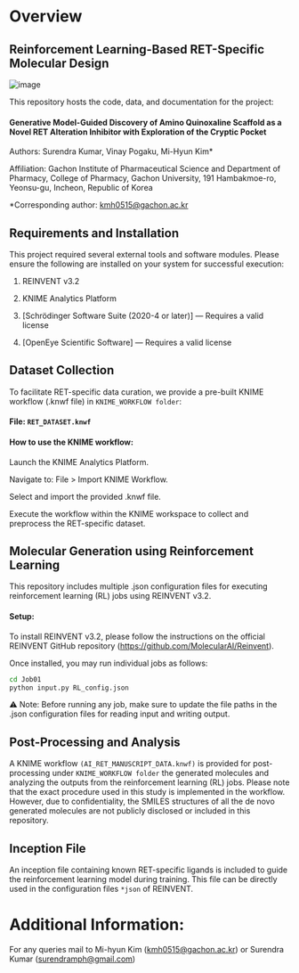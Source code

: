 # Overview

## Reinforcement Learning-Based RET-Specific Molecular Design

![image](https://github.com/user-attachments/assets/48ed5da2-9fe8-4f77-8bc5-65de487f53d3)

This repository hosts the code, data, and documentation for the project:

#### Generative Model-Guided Discovery of Amino Quinoxaline Scaffold as a Novel RET Alteration Inhibitor with Exploration of the Cryptic Pocket

Authors:
Surendra Kumar, Vinay Pogaku, Mi-Hyun Kim*

Affiliation:
Gachon Institute of Pharmaceutical Science and Department of Pharmacy, College of Pharmacy, Gachon University, 191 Hambakmoe-ro, Yeonsu-gu, Incheon, Republic of Korea

*Corresponding author: kmh0515@gachon.ac.kr

## Requirements and Installation
This project required several external tools and software modules. Please ensure the following are installed on your system for successful execution:

1. REINVENT v3.2

2. KNIME Analytics Platform

3. [Schrödinger Software Suite (2020-4 or later)] — Requires a valid license

4. [OpenEye Scientific Software] — Requires a valid license

## Dataset Collection
To facilitate RET-specific data curation, we provide a pre-built KNIME workflow (.knwf file) in `KNIME_WORKFLOW folder`:

#### File: `RET_DATASET.knwf`

#### How to use the KNIME workflow:
Launch the KNIME Analytics Platform.

Navigate to: File > Import KNIME Workflow.

Select and import the provided .knwf file.

Execute the workflow within the KNIME workspace to collect and preprocess the RET-specific dataset.

## Molecular Generation using Reinforcement Learning
This repository includes multiple .json configuration files for executing reinforcement learning (RL) jobs using REINVENT v3.2.

#### Setup:
To install REINVENT v3.2, please follow the instructions on the official REINVENT GitHub repository (https://github.com/MolecularAI/Reinvent).

Once installed, you may run individual jobs as follows:

```bash
cd Job01
python input.py RL_config.json
```
⚠️ Note: Before running any job, make sure to update the file paths in the .json configuration files for reading input and writing output.

## Post-Processing and Analysis
A KNIME workflow `(AI_RET_MANUSCRIPT_DATA.knwf)` is provided for post-processing under `KNIME_WORKFLOW folder` the generated molecules and analyzing the outputs from the reinforcement learning (RL) jobs. Please note that the exact procedure used in this study is implemented in the workflow. However, due to confidentiality, the SMILES structures of all the de novo generated molecules are not publicly disclosed or included in this repository.

## Inception File
An inception file containing known RET-specific ligands is included to guide the reinforcement learning model during training. This file can be directly used in the configuration files `*json` of REINVENT.

# Additional Information:
For any queries mail to Mi-hyun Kim (kmh0515@gachon.ac.kr) or Surendra Kumar (surendramph@gmail.com)






